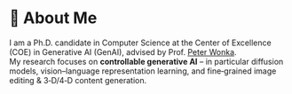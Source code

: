 # 👋 About Me 

I am a Ph.D. candidate in Computer Science at the Center of Excellence (COE) in Generative AI (GenAI), advised by Prof. [Peter Wonka](https://peterwonka.net/).  
My research focuses on **controllable generative AI** – in particular diffusion models, vision–language representation learning, and fine‑grained image editing & 3‑D/4‑D content generation. 

